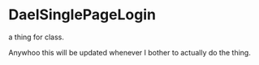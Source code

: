 # DaelSinglePageLogin
a thing for class.

Anywhoo this will be updated whenever I bother to actually do the thing.

